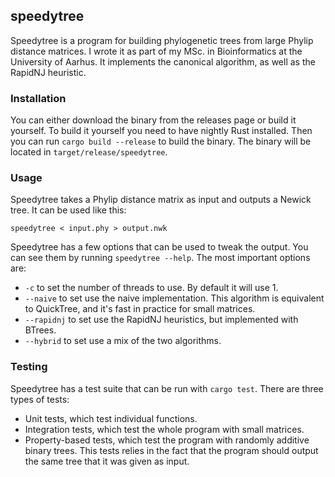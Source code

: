 ## speedytree

Speedytree is a program for building phylogenetic trees from large Phylip distance matrices. I wrote it as part of my MSc. in Bioinformatics at the University of Aarhus. It implements the canonical algorithm, as well as the RapidNJ heuristic. 

### Installation
You can either download the binary from the releases page or build it yourself. To build it yourself you need to have nightly Rust installed. Then you can run `cargo build --release` to build the binary. The binary will be located in `target/release/speedytree`.

### Usage
Speedytree takes a Phylip distance matrix as input and outputs a Newick tree. It can be used like this:

```
speedytree < input.phy > output.nwk
```

Speedytree has a few options that can be used to tweak the output. You can see them by running `speedytree --help`. The most important options are:

- `-c` to set the number of threads to use. By default it will use 1.
- `--naive` to set use the naive implementation. This algorithm is equivalent to QuickTree, and it's fast in practice for small matrices. 
- `--rapidnj` to set use the RapidNJ heuristics, but implemented with BTrees. 
- `--hybrid` to set use a mix of the two algorithms.

### Testing

Speedytree has a test suite that can be run with `cargo test`. There are three types of tests:

- Unit tests, which test individual functions.
- Integration tests, which test the whole program with small matrices.
- Property-based tests, which test the program with randomly additive binary trees. This tests relies in the fact that the program should output the same tree that it was given as input.
